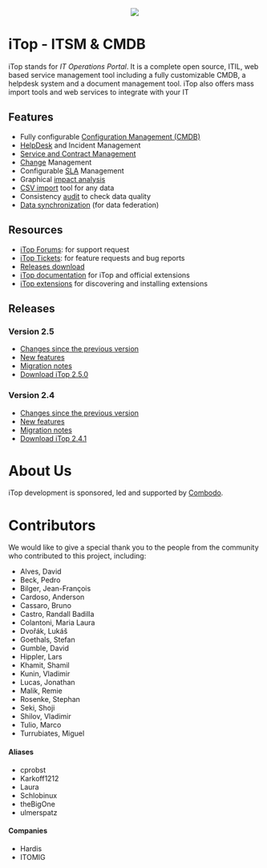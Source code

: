 <p align="center"><a href="https://www.combodo.com/itop-193" target="_blank">
    <img src="https://www.combodo.com/logos/logo-itop.svg">
</a></p>

# iTop - ITSM & CMDB
 
iTop stands for *IT Operations Portal*.
It is a complete open source, ITIL, web based service management tool including a fully customizable CMDB, a helpdesk system and a document management tool. 
iTop also offers mass import tools and web services to integrate with your IT

## Features
- Fully configurable [Configuration Management (CMDB)][20]
- [HelpDesk][21] and Incident Management
- [Service and Contract Management][22]
- [Change][23] Management
- Configurable [SLA][24] Management
- Graphical [impact analysis][25]
- [CSV import][26] tool for any data
- Consistency [audit][27] to check data quality
- [Data synchronization][28] (for data federation)


## Resources

 - [iTop Forums][1]: for support request
 - [iTop Tickets][2]: for feature requests and bug reports
 - [Releases download][3]
 - [iTop documentation][4] for iTop and official extensions
 - [iTop extensions][5] for discovering and installing extensions
   
 
## Releases
### Version 2.5  
 - [Changes since the previous version][6]
 - [New features][7]
 - [Migration notes][8]
 - [Download iTop 2.5.0][9]
 

### Version 2.4  
 - [Changes since the previous version][10]
 - [New features][11]
 - [Migration notes][12]
 - [Download iTop 2.4.1][13]

# About Us

iTop development is sponsored, led and supported by [Combodo][14].

# Contributors

We would like to give a special thank you to the people from the community who contributed to this project, including:
 - Alves, David
 - Beck, Pedro
 - Bilger, Jean-François
 - Cardoso, Anderson
 - Cassaro, Bruno
 - Castro, Randall Badilla
 - Colantoni, Maria Laura
 - Dvořák, Lukáš
 - Goethals, Stefan
 - Gumble, David
 - Hippler, Lars
 - Khamit, Shamil
 - Kunin, Vladimir
 - Lucas, Jonathan
 - Malik, Remie
 - Rosenke, Stephan
 - Seki, Shoji
 - Shilov, Vladimir
 - Tulio, Marco
 - Turrubiates, Miguel

#### Aliases
 - cprobst
 - Karkoff1212
 - Laura
 - Schlobinux
 - theBigOne
 - ulmerspatz

#### Companies
 - Hardis
 - ITOMIG
 
[1]: https://sourceforge.net/p/itop/discussion/
[2]: https://sourceforge.net/p/itop/tickets/
[3]: https://sourceforge.net/projects/itop/files/itop/
[4]: https://www.itophub.io/wiki
[5]: https://store.itophub.io/en_US/
[6]: https://www.itophub.io/wiki/page?id=2_5_0:release:change_log
[7]: https://www.itophub.io/wiki/page?id=2_5_0:release:2_5_whats_new
[8]: https://www.itophub.io/wiki/page?id=2_5_0:install:240_to_250_migration_notes
[9]: https://sourceforge.net/projects/itop/files/itop/2.5.0/iTop-2.5.0-3935.zip/download
[10]: https://www.itophub.io/wiki/page?id=2_4_0:release:change_log
[11]: https://www.itophub.io/wiki/page?id=2_4_0:release:2_4_whats_new
[12]: https://www.itophub.io/wiki/page?id=2_4_0:install:230_to_240_migration_notes
[13]: https://sourceforge.net/projects/itop/files/itop/2.4.1/iTop-2.4.1-3714.zip/download
[14]: https://www.combodo.com

[20]: https://www.itophub.io/wiki/page?id=2_5_0%3Adatamodel%3Astart#configuration_management_cmdb
[21]: https://www.itophub.io/wiki/page?id=2_5_0%3Adatamodel%3Astart#ticketing
[22]: https://www.itophub.io/wiki/page?id=2_5_0%3Adatamodel%3Astart#service_management
[23]: https://www.itophub.io/wiki/page?id=2_5_0%3Adatamodel%3Astart#change_management
[24]: https://www.itophub.io/wiki/page?id=2_5_0%3Aimplementation%3Astart#service_level_agreements_and_targets
[25]: https://www.itophub.io/wiki/page?id=2_5_0%3Auser%3Aactions#relations
[26]: https://www.itophub.io/wiki/page?id=2_5_0%3Auser%3Abulk_modify#uploading_data
[27]: https://manage-wiki.openitop.org/doku.php?id=2_5_0:admin:audit
[28]: https://manage-wiki.openitop.org/doku.php?id=2_5_0:advancedtopics:data_synchro_overview




